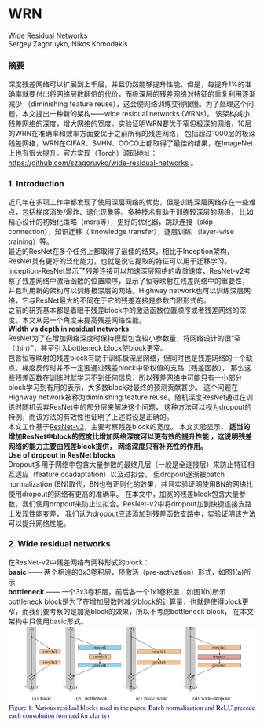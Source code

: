 # WRN
[Wide Residual Networks](https://arxiv.org/abs/1605.07146) <br>
Sergey Zagoruyko, Nikos Komodakis <br>

### 摘要
深度残差网络可以扩展到上千层，并且仍然能够提升性能。但是，每提升1%的准确率就要付出将网络层数翻倍的代价，而极深层的残差网络对特征的重复利用逐渐减少
（diminishing feature reuse），这会使网络训练变得很慢。为了处理这个问题，本文提出一种新的架构——wide residual networks (WRNs)，
该架构减小残差网络的深度，增大网络的宽度。实验证明WRN要优于窄但极深的网络，16层的WRN在准确率和效率方面要优于之前所有的残差网络，
包括超过1000层的极深残差网络，WRN在CIFAR、SVHN、COCO上都取得了最佳的结果，在ImageNet上也有很大提升。官方实现（Torch）源码地址：
https://github.com/szagoruyko/wide-residual-networks 。 <br>

### 1. Introduction
近几年在多项工作中都发现了使用深层网络的优势，但是训练深层网络存在一些难点，包括梯度消失/爆炸、退化现象等。多种技术有助于训练较深层的网络，
比如精心设计的初始化策略（msra等），更好的优化器，跳跃连接（skip connection），知识迁移（ knowledge transfer），逐层训练
（layer-wise training）等。 <br>
最近的ResNet在多个任务上都取得了最佳的结果，相比于Inception架构，ResNet具有更好的泛化能力，也就是说它提取的特征可以用于迁移学习。
Inception-ResNet显示了残差连接可以加速深层网络的收敛速度，ResNet-v2考察了残差网络中激活函数的位置顺序，显示了恒等映射在残差网络中的重要性，
并且利用新的架构可以训练极深层的网络。Highway network也可以训练深层网络，它与ResNet最大的不同在于它的残差连接是参数门限形式的。 <br>
之前的研究基本都是着眼于残差block中的激活函数位置顺序或者残差网络的深度。本文从另一个角度来提高残差网络性能。 <br>
**Width vs depth in residual networks** <br>
ResNet为了在增加网络深度时保持模型包含较小参数量，将网络设计的很“窄（thin）”，甚至引入bottleneck block使block更窄。 <br>
包含恒等映射的残差block有助于训练极深层网络，但同时也是残差网络的一个缺点。梯度反传时并不一定要通过残差block中带权值的支路（残差函数），
那么这些残差函数在训练时就学习不到任何信息，所以残差网络中可能只有一小部分block学习到有用的表示，大多数block对最终的预测贡献甚少。
这个问题在Highway network被称为diminishing feature reuse。随机深度ResNet通过在训练时随机丢弃ResNet中的部分层来解决这个问题，
这种方法可以视为dropout的特例，而该方法的有效性也证明了上述假设是正确的。 <br>
本文工作基于[ResNet-v2](https://github.com/binLearning/caffe_toolkit/tree/master/ResNet-v2)，主要考察残差block的宽度。
本文实验显示， **适当的增加ResNet中block的宽度比增加网络深度可以更有效的提升性能 ，这说明残差网络的能力主要由残差block提供，
网络深度只有补充性的作用。** <br>
**Use of dropout in ResNet blocks**  <br>
Dropout多用于网络中包含大量参数的最终几层（一般是全连接层）来防止特征相互适应（feature coadaptation）以及过拟合。
但dropout逐渐被batch normalization (BN)取代，BN也有正则化的效果，并且实验证明使用BN的网络比使用dropout的网络有更高的准确率。
在本文中，加宽的残差block包含大量参数，我们使用dropout来防止过拟合。ResNet-v2中将dropout加到快捷连接支路上发现性能变差，
我们认为dropout应该添加到残差函数支路中，实验证明该方法可以提升网络性能。 <br>

### 2. Wide residual networks
在ResNet-v2中残差网络有两种形式的block： <br>
**basic** —— 两个相连的3x3卷积层，预激活（pre-activation）形式，如图1(a)所示 <br>
**bottleneck** —— 一个3x3卷积层，前后各一个1x1卷积层，如图1(b)所示 <br>
bottleneck block是为了在增加层数时减少block的计算量，也就是使得block更窄，而我们要考察的是加宽block的效果，所以不考虑bottleneck block，
在本文架构中只使用basic形式。 <br>
![](./data/figure_1.png) <br>






















